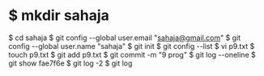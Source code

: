 # $ mkdir sahaja
$ cd sahaja
$ git config --global user.email "sahaja@gmail.com"
$ git config --global user.name "sahaja"
$ git init
$ git config --list
$ vi p9.txt
$ touch p9.txt
$ git add p9.txt
$ git commit -m "9 prog"
$ git log --oneline
$ git show fae7f6e
$ git log -2
$ git log 


